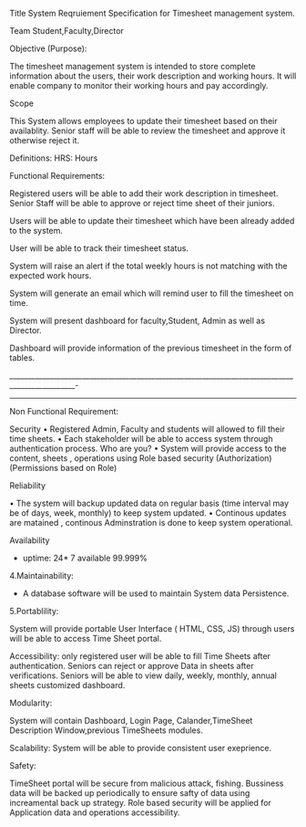 Title
System Reqruiement Specification for Timesheet management system.

Team
Student,Faculty,Director

Objective (Purpose):

The timesheet management system is intended to  store complete information
about the users, their  work description and working hours. It will enable company to monitor their working hours and pay accordingly.

Scope

This System allows employees to update their timesheet based on their availablity.
Senior staff will be able to review the timesheet and approve it otherwise reject it.


Definitions:
HRS: Hours

Functional Requirements:

Registered users will be able to add their work description in timesheet.
Senior Staff will be able to approve or reject time sheet of their juniors.

Users will be able to update their timesheet which have been already added to the system.

User will be able to track their timesheet status.

System will raise an alert if the total weekly hours is not matching with the expected work hours.

System will generate an email which will remind user to fill the timesheet on time.

System will present dashboard for faculty,Student, Admin as well as Director. 

Dashboard will provide information of the previous timesheet in the form of tables. 


________________________________________________________________________________________________-
_________________________________________________________________________________________________


Non Functional Requirement:

Security 
• Registered Admin, Faculty and students will allowed to fill their time sheets. 
• Each stakeholder will be able to access system through authentication process. Who are you? 
• System will provide access to the content, sheets , operations using Role based security (Authorization) (Permissions based on Role) 

Reliability

• The system will backup updated data on regular basis (time interval may be of days, week, monthly) to keep system updated. 
• Continous updates are matained , continous Adminstration is done to keep system operational.

Availability

* uptime: 24* 7 available 99.999%

4.Maintainability:
* A database software will be used to maintain System data Persistence. 

5.Portablility:

System will provide portable User Interface ( HTML, CSS, JS) through users will be able to access Time Sheet portal.

Accessibility:
only registered user will be able to fill Time Sheets after authentication. 
Seniors can reject or approve Data in sheets after verifications. 
Seniors will be able to view daily, weekly, monthly, annual sheets customized dashboard.

Modularity:
 
 System will contain Dashboard, Login Page, Calander,TimeSheet Description Window,previous TimeSheets modules.

Scalability:
System will be able  to  provide  consistent user exeprience.

Safety:

TimeSheet portal will be secure from malicious attack, fishing.
Bussiness data will be backed up periodically to ensure safty of data using increamental back up strategy.
Role based security will be applied for Application data and operations accessibility.
